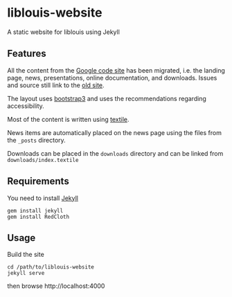 liblouis-website
================

A static website for liblouis using Jekyll

Features
--------

All the content from the [Google code site][google] has been migrated,
i.e. the landing page, news, presentations, online documentation, and
downloads. Issues and source still link to the [old site][google].

[google]: https://code.google.com/p/liblouis/

The layout uses [bootstrap3](http://getbootstrap.com/) and uses the
recommendations regarding accessibility.

Most of the content is written using
[textile](http://redcloth.org/textile/).

News items are automatically placed on the news page using the files
from the `_posts` directory.

Downloads can be placed in the `downloads` directory and can be linked
from `downloads/index.textile`

Requirements
------------

You need to install [Jekyll](http://jekyllrb.com/)

```
gem install jekyll
gem install RedCloth
```

Usage
-----

Build the site

```
cd /path/to/liblouis-website
jekyll serve
```

then browse http://localhost:4000

